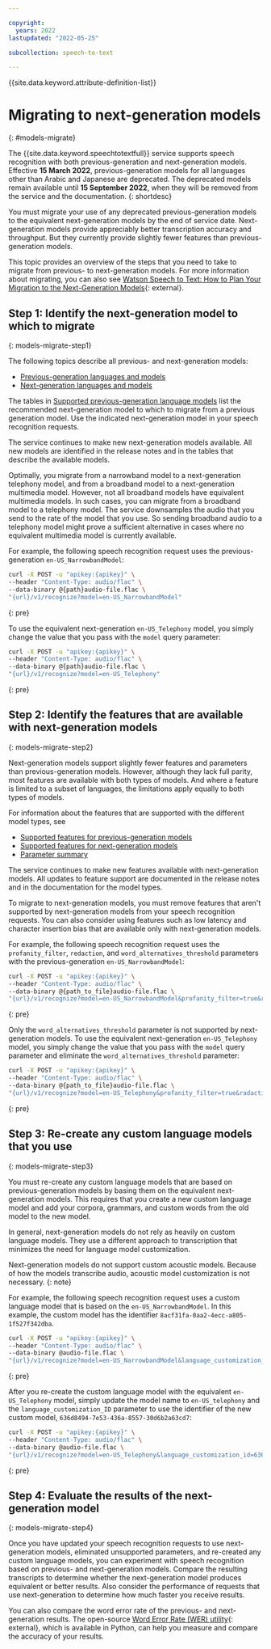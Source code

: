 ```yaml
---

copyright:
  years: 2022
lastupdated: "2022-05-25"

subcollection: speech-to-text

---
```


{{site.data.keyword.attribute-definition-list}}

# Migrating to next-generation models
{: #models-migrate}

The {{site.data.keyword.speechtotextfull}} service supports speech recognition with both previous-generation and next-generation models.  Effective **15 March 2022**, previous-generation models for all languages other than Arabic and Japanese are deprecated.  The deprecated models remain available until **15 September 2022**, when they will be removed from the service and the documentation.
{: shortdesc}

You must migrate your use of any deprecated previous-generation models to the equivalent next-generation models by the end of service date. Next-generation models provide appreciably better transcription accuracy and throughput. But they currently provide slightly fewer features than previous-generation models.

This topic provides an overview of the steps that you need to take to migrate from previous- to next-generation models. For more information about migrating, you can also see [Watson Speech to Text: How to Plan Your Migration to the Next-Generation Models](https://medium.com/ibm-data-ai/watson-speech-to-text-how-to-plan-your-migration-to-the-next-generation-models-6b10605b3bc5){: external}.

## Step 1: Identify the next-generation model to which to migrate
{: models-migrate-step1}

The following topics describe all previous- and next-generation models:
-   [Previous-generation languages and models](/docs/speech-to-text?topic=speech-to-text-models)
-   [Next-generation languages and models](/docs/speech-to-text?topic=speech-to-text-models-ng)

The tables in [Supported previous-generation language models](/docs/speech-to-text?topic=speech-to-text-models#model-pg-supported) list the recommended next-generation model to which to migrate from a previous generation model. Use the indicated next-generation model in your speech recognition requests.

The service continues to make new next-generation models available. All new models are identified in the release notes and in the tables that describe the available models.

Optimally, you migrate from a narrowband model to a next-generation telephony model, and from a broadband model to a next-generation multimedia model. However, not all broadband models have equivalent multimedia models. In such cases, you can migrate from a broadband model to a telephony model. The service downsamples the audio that you send to the rate of the model that you use. So sending broadband audio to a telephony model might prove a sufficient alternative in cases where no equivalent multimedia model is currently available.

For example, the following speech recognition request uses the previous-generation `en-US_NarrowbandModel`:

```sh
curl -X POST -u "apikey:{apikey}" \
--header "Content-Type: audio/flac" \
--data-binary @{path}audio-file.flac \
"{url}/v1/recognize?model=en-US_NarrowbandModel"
```
{: pre}

To use the equivalent next-generation `en-US_Telephony` model, you simply change the value that you pass with the `model` query parameter:

```sh
curl -X POST -u "apikey:{apikey}" \
--header "Content-Type: audio/flac" \
--data-binary @{path}audio-file.flac \
"{url}/v1/recognize?model=en-US_Telephony"
```
{: pre}

## Step 2: Identify the features that are available with next-generation models
{: models-migrate-step2}

Next-generation models support slightly fewer features and parameters than previous-generation models. However, although they lack full parity, most features are available with both types of models. And where a feature is limited to a subset of languages, the limitations apply equally to both types of models.

For information about the features that are supported with the different model types, see
-   [Supported features for previous-generation models](/docs/speech-to-text?topic=speech-to-text-models#models-features)
-   [Supported features for next-generation models](/docs/speech-to-text?topic=speech-to-text-models-ng#models-ng-features)
-   [Parameter summary](/docs/speech-to-text?topic=speech-to-text-summary)

The service continues to make new features available with next-generation models. All updates to feature support are documented in the release notes and in the documentation for the model types.

To migrate to next-generation models, you must remove features that aren't supported by next-generation models from your speech recognition requests. You can also consider using features such as low latency and character insertion bias that are available only with next-generation models.

For example, the following speech recognition request uses the `profanity_filter`, `redaction`, and `word_alternatives_threshold` parameters with the previous-generation `en-US_NarrowbandModel`:

```sh
curl -X POST -u "apikey:{apikey}" \
--header "Content-Type: audio/flac" \
--data-binary @{path_to_file}audio-file.flac \
"{url}/v1/recognize?model=en-US_NarrowbandModel&profanity_filter=true&radaction=true&word_alternatives_threshold=0.50"
```
{: pre}

Only the `word_alternatives_threshold` parameter is not supported by next-generation models. To use the equivalent next-generation `en-US_Telephony` model, you simply change the value that you pass with the `model` query parameter and eliminate the `word_alternatives_threshold` parameter:

```sh
curl -X POST -u "apikey:{apikey}" \
--header "Content-Type: audio/flac" \
--data-binary @{path_to_file}audio-file.flac \
"{url}/v1/recognize?model=en-US_Telephony&profanity_filter=true&radaction=true"
```
{: pre}

## Step 3: Re-create any custom language models that you use
{: models-migrate-step3}

You must re-create any custom language models that are based on previous-generation models by basing them on the equivalent next-generation models. This requires that you create a new custom language model and add your corpora, grammars, and custom words from the old model to the new model.

In general, next-generation models do not rely as heavily on custom language models. They use a different approach to transcription that minimizes the need for language model customization.

Next-generation models do not support custom acoustic models. Because of how the models transcribe audio, acoustic model customization is not necessary.
{: note}

For example, the following speech recognition request uses a custom language model that is based on the `en-US_NarrowbandModel`. In this example, the custom model has the identifier `8acf31fa-0aa2-4ecc-a805-1f527f342dba`.

```bash
curl -X POST -u "apikey:{apikey}" \
--header "Content-Type: audio/flac" \
--data-binary @audio-file.flac \
"{url}/v1/recognize?model=en-US_NarrowbandModel&language_customization_id=8acf31fa-0aa2-4ecc-a805-1f527f342dba"
```
{: pre}

After you re-create the custom language model with the equivalent `en-US_Telephony` model, simply update the model name to `en-US_telephony` and the `language_customization_ID` parameter to use the identifier of the new custom model, `636d8494-7e53-436a-8557-30d6b2a63cd7`:

```bash
curl -X POST -u "apikey:{apikey}" \
--header "Content-Type: audio/flac" \
--data-binary @audio-file.flac \
"{url}/v1/recognize?model=en-US_Telephony&language_customization_id=636d8494-7e53-436a-8557-30d6b2a63cd7"
```
{: pre}

## Step 4: Evaluate the results of the next-generation model
{: models-migrate-step4}

Once you have updated your speech recognition requests to use next-generation models, eliminated unsupported parameters, and re-created any custom language models, you can experiment with speech recognition based on previous- and next-generation models. Compare the resulting transcripts to determine whether the next-generation model produces equivalent or better results. Also consider the performance of requests that use next-generation to determine how much faster you receive results.

You can also compare the word error rate of the previous- and next-generation results. The open-source [Word Error Rate (WER) utility](https://github.com/IBM/watson-stt-wer-python){: external}, which is available in Python, can help you measure and compare the accuracy of your results.
